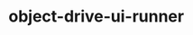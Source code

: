 <!--
    This file is part of object-drive-ui-runner.

    object-drive-ui-runner is free software: you can redistribute it and/or modify
    it under the terms of the GNU General Public License as published by
    the Free Software Foundation, either version 3 of the License, or
    (at your option) any later version.

    object-drive-ui-runner is distributed in the hope that it will be useful,
    but WITHOUT ANY WARRANTY; without even the implied warranty of
    MERCHANTABILITY or FITNESS FOR A PARTICULAR PURPOSE.  See the
    GNU General Public License for more details.

    You should have received a copy of the GNU General Public License
    along with object-drive-ui-runner.  If not, see <http://www.gnu.org/licenses/>.
-->

# object-drive-ui-runner

